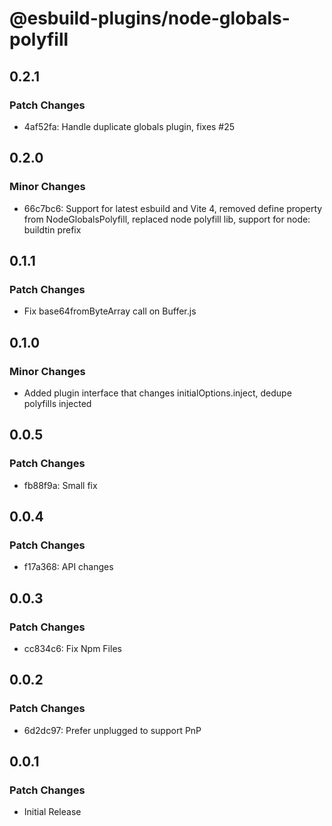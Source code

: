 # @esbuild-plugins/node-globals-polyfill

## 0.2.1

### Patch Changes

-   4af52fa: Handle duplicate globals plugin, fixes #25

## 0.2.0

### Minor Changes

-   66c7bc6: Support for latest esbuild and Vite 4, removed define property from NodeGlobalsPolyfill, replaced node polyfill lib, support for node: buildtin prefix

## 0.1.1

### Patch Changes

-   Fix base64fromByteArray call on Buffer.js

## 0.1.0

### Minor Changes

-   Added plugin interface that changes initialOptions.inject, dedupe polyfills injected

## 0.0.5

### Patch Changes

-   fb88f9a: Small fix

## 0.0.4

### Patch Changes

-   f17a368: API changes

## 0.0.3

### Patch Changes

-   cc834c6: Fix Npm Files

## 0.0.2

### Patch Changes

-   6d2dc97: Prefer unplugged to support PnP

## 0.0.1

### Patch Changes

-   Initial Release

